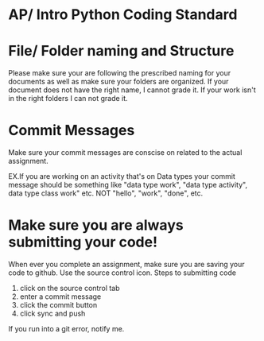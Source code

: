 # AP/ Intro Python Coding Standard


# File/ Folder naming and Structure
Please make sure your are following the prescribed naming for your documents as well
as make sure your folders are organized. If your document does not have the right name, I cannot grade it. If your work isn't in the right folders I can not grade it.


# Commit Messages
Make sure your commit messages are conscise on related to the actual assignment. 

EX.If you are working on an activity that's on Data types your commit message should be something like "data type work", "data type activity", data type class work" etc. NOT "hello", "work", "done", etc.

# Make sure you are always submitting your code!
When ever you complete an assignment, make sure you are saving your code to github.
Use the source control icon.
Steps to submitting code
1. click on the source control tab
2. enter a commit message
3. click the commit button
4. click sync and push

If you run into a git error, notify me.


